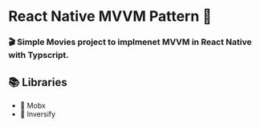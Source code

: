 # React Native MVVM Pattern 📱

### 🎬 Simple Movies project to implmenet MVVM in React Native with Typscript.

## 📚 Libraries
  - 🏬  Mobx
  - 💉  Inversify


